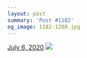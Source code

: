 ```yaml
---
layout: post
summary: 'Post #1182'
og_image: 1182-1280.jpg
---
```


<p>
  <time>
    <a href="/1182">July 6, 2020</a>
  </time>
  <a href="/1182">
    <img src="{{ site.assets_url }}/1182-640.jpg" srcset="{{ site.assets_url }}/1182-320.jpg 320w, {{ site.assets_url }}/1182-640.jpg 640w, {{ site.assets_url }}/1182-960.jpg 960w, {{ site.assets_url }}/1182-1280.jpg 1280w" sizes="(min-width: 700px) 50vw, calc(100vw - 2rem)" />
  </a>
</p>
